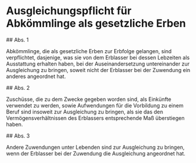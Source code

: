 # Ausgleichungspflicht für Abkömmlinge als gesetzliche Erben



\#\# Abs. 1

 Abkömmlinge, die als gesetzliche Erben zur Erbfolge gelangen, sind verpflichtet, dasjenige, was sie von dem Erblasser bei dessen Lebzeiten als Ausstattung erhalten haben, bei der Auseinandersetzung untereinander zur Ausgleichung zu bringen, soweit nicht der Erblasser bei der Zuwendung ein anderes angeordnet hat.

\#\# Abs. 2

 Zuschüsse, die zu dem Zwecke gegeben worden sind, als Einkünfte verwendet zu werden, sowie Aufwendungen für die Vorbildung zu einem Beruf sind insoweit zur Ausgleichung zu bringen, als sie das den Vermögensverhältnissen des Erblassers entsprechende Maß überstiegen haben.

\#\# Abs. 3

 Andere Zuwendungen unter Lebenden sind zur Ausgleichung zu bringen, wenn der Erblasser bei der Zuwendung die Ausgleichung angeordnet hat. 

